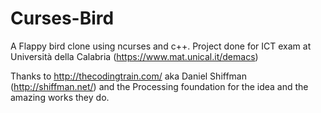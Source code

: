# Curses-Bird

A Flappy bird clone using ncurses and c++. Project done for ICT exam at Università della Calabria (https://www.mat.unical.it/demacs)

Thanks to http://thecodingtrain.com/ aka Daniel Shiffman (http://shiffman.net/) and the Processing foundation for the idea and the amazing works they do.
